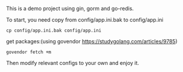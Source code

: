 This is a demo project using gin, gorm and go-redis.

To start, you need copy from config/app.ini.bak to config/app.ini

```
cp config/app.ini.bak config/app.ini
```

get packages:(using govendor https://studygolang.com/articles/9785)
```
govendor fetch +m
```
Then modify relevant configs to your own and enjoy it.